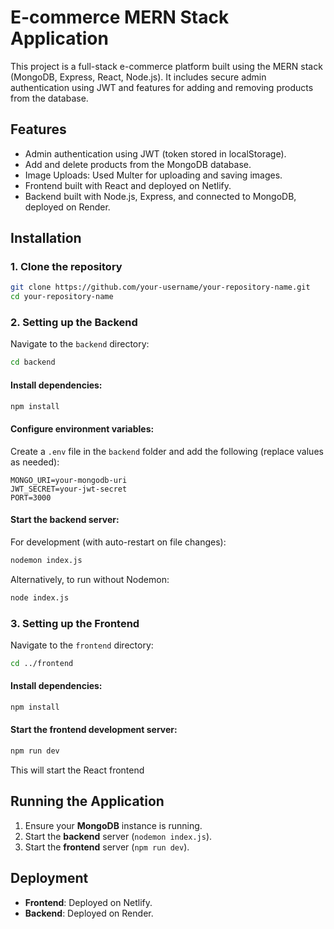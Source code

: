 # E-commerce MERN Stack Application

This project is a full-stack e-commerce platform built using the MERN stack (MongoDB, Express, React, Node.js). It includes secure admin authentication using JWT and features for adding and removing products from the database.

## Features

- Admin authentication using JWT (token stored in localStorage).
- Add and delete products from the MongoDB database.
- Image Uploads: Used Multer for uploading and saving images.
- Frontend built with React and deployed on Netlify.
- Backend built with Node.js, Express, and connected to MongoDB, deployed on Render.
  
## Installation

### 1. Clone the repository

```bash
git clone https://github.com/your-username/your-repository-name.git
cd your-repository-name
```

### 2. Setting up the Backend

Navigate to the `backend` directory:

```bash
cd backend
```

#### Install dependencies:

```bash
npm install
```

#### Configure environment variables:

Create a `.env` file in the `backend` folder and add the following (replace values as needed):

```
MONGO_URI=your-mongodb-uri
JWT_SECRET=your-jwt-secret
PORT=3000
```

#### Start the backend server:

For development (with auto-restart on file changes):

```bash
nodemon index.js
```

Alternatively, to run without Nodemon:

```bash
node index.js
```

### 3. Setting up the Frontend

Navigate to the `frontend` directory:

```bash
cd ../frontend
```

#### Install dependencies:

```bash
npm install
```

#### Start the frontend development server:

```bash
npm run dev
```

This will start the React frontend 

## Running the Application

1. Ensure your **MongoDB** instance is running.
2. Start the **backend** server (`nodemon index.js`).
3. Start the **frontend** server (`npm run dev`).


## Deployment

- **Frontend**: Deployed on Netlify.
- **Backend**: Deployed on Render.

